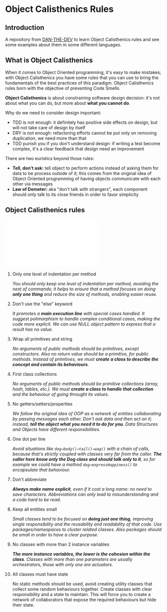 # Object Calisthenics Rules

## Introduction
A repository from [DAN-THE-DEV](https://www.linkedin.com/in/daniele-scillia/) to learn Object Calisthenics rules and see some examples about them in some different languages.

## What is Object Calisthenics
When it comes to Object Oriented programming, it's easy to make mistakes; with Object Calisthenics you have some rules that you can use to bring the fundamentals of the best practices of this paradigm. Object Calisthenics rules born with the objective of preventing Code Smells. 

**Object Calisthenics** is about constraining software design decision: it's not about what you can do, but more about **what you cannot do**. 

Why do we need to consider design important: 

- TDD is not enough: it definitely has positive side effects on design, but will not take care of design by itself
- DRY is not enough: refactoring efforts cannot be put only on removing duplication, we need more than that
- TDD punish you if you don't understand design: if writing a test become complex, it's a clear feedback that design need an improvement

There are two euristics beyond those rules: 

- **Tell, don't ask:** tell object to perform actions instead of asking them for data to be process outside of it; this comes from the original idea of Object Oriented programming of having objects communicate with each other via messages
- **Law of Demeter:** aka "don't talk with strangers", each component should only talk to its close friends in order to favor simplicity

## Object Calisthenics rules

![image info](./object_calisthenics_rules_infographic.pdf)

1. Only one level of indentation per method

    *You should only keep one level of indentation per method, avoiding the nest of commands; it helps to ensure that a method focuses on doing **only one thing** and reduce the size of methods, enabling easier reuse.* 

2. Don't use the "else" keyword

    *It promotes a **main execution line** with special cases handled. It suggest polimorphism to handle complex conditional cases, making the code more explicit. We can use NULL object pattern to express that a result has no value.*

3. Wrap all primitives and string

    *No arguments of public methods should be primitives, except constructors. Also no return value should be a primitive, for public methods. Instead of primitives, we must **create a class to describe the concept and contain its behaviours**.* 

4. First class collections

    *No arguments of public methods should be primitive collections (array, hash, tables, etc.). We must **create a class to handle that collection** and the behaviour of going throught its values.*

5. No getters/setters/properties 

    *We follow the original idea of OOP as a network of entities collaborating by passing messages each other. Don't ask data and then act on it; instead, **tell the object what you need it to do for you**. Data Structures and Objects have different responsibilities.* 

6. One dot per line

    *Avoid situations like `dog→body()→tail()→wag()` with a chain of calls, because that's strictly coupled with classes very far from the caller. **The caller here know only the Dog class and should talk only to it**, so for example we could have a method `dog→expressHappiness()` to encapsulate that behaviour.* 

7. Don't abbreviate

    ***Always make name explicit**, even if it cost a long name: no need to save characters. Abbreviations can only lead to misunderstanding and a code hard to be read.* 

8. Keep all entities small

    *Small classes tend to be focused on **doing just one thing**, improving single responsibility and the reusability and readability of that code. Use packages/namespaces to cluster related classes. Also packages should be small in order to have a clear purpose.* 

9. No classes with more than 2 instance variables

    ***The more instance variables, the lower is the cohesion within the class**. Classes with more than one parameters are usually orchestrators, those with only one are actuators.* 

10. All classes must have state

    No static methods should be used, avoid creating utility classes that collect some random behaviours together. Create classes with clear responsibility and a state to maintain. This will force you to create a network of collaborators that expose the required behaviours but hide their state.
